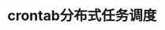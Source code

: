 <!--
 * @Author: zhangniannian
 * @Date: 2022-01-21 17:32:02
 * @LastEditors: zhangniannian
 * @LastEditTime: 2022-01-21 17:34:33
 * @Description: 请填写简介
-->
# crontab分布式任务调度  

